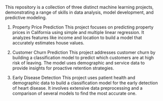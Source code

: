 This repository is a collection of three distinct machine learning projects, demonstrating a range of skills in data analysis, model development, and predictive modeling.

1.  Property Price Prediction
This project focuses on predicting property prices in California using simple and multiple linear regression. It analyzes features like income and location to build a model that accurately estimates house values.

2.  Customer Churn Prediction
This project addresses customer churn by building a classification model to predict which customers are at high risk of leaving. The model uses demographic and service data to provide insights for proactive retention strategies.

3.  Early Disease Detection
This project uses patient health and demographic data to build a classification model for the early detection of heart disease. It involves extensive data preprocessing and a comparison of several models to find the most accurate one.
